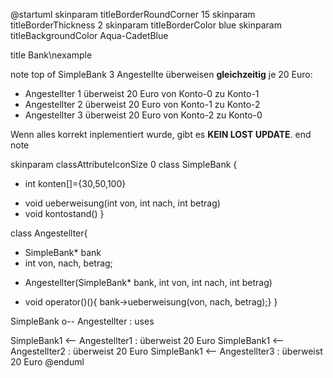 @startuml
skinparam titleBorderRoundCorner 15
skinparam titleBorderThickness 2
skinparam titleBorderColor blue
skinparam titleBackgroundColor Aqua-CadetBlue

title Bank\nexample

note top of SimpleBank
3 Angestellte überweisen <b>gleichzeitig</b> je 20 Euro:
- Angestellter 1 überweist 20 Euro von Konto-0 zu Konto-1
- Angestellter 2 überweist 20 Euro von Konto-1 zu Konto-2
- Angestellter 3 überweist 20 Euro von Konto-2 zu Konto-0

Wenn alles korrekt inplementiert wurde, gibt es <b>KEIN LOST UPDATE</b>.
end note


skinparam classAttributeIconSize 0
class SimpleBank {
- int konten[]={30,50,100}
+ void ueberweisung(int von, int nach, int betrag)
+ void kontostand()
}

class Angestellter{
- SimpleBank* bank
- int von, nach, betrag;
+ Angestellter(SimpleBank* bank, int von, int nach, int betrag)

+ void operator()(){ bank->ueberweisung(von, nach, betrag);}
}

SimpleBank o-- Angestellter : uses

SimpleBank1 <-- Angestellter1 : überweist 20 Euro
SimpleBank1 <-- Angestellter2 : überweist 20 Euro
SimpleBank1 <-- Angestellter3 : überweist 20 Euro
@enduml